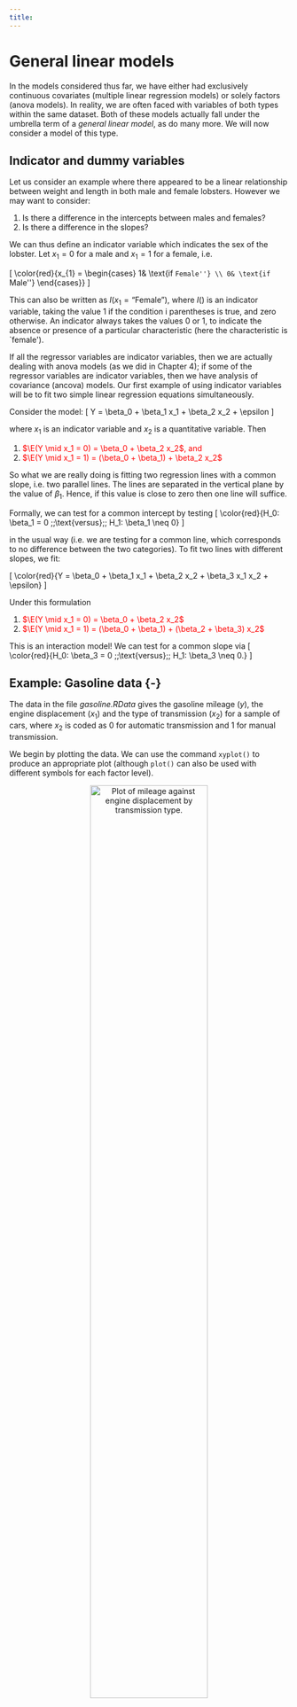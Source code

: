 ```yaml
---
title: 
---
```


# General linear models

In the models considered thus far, we have either had exclusively continuous covariates (multiple linear regression models) or solely factors (anova models). In reality, we are often faced with variables of both types within the same dataset. Both of these models actually fall under the umbrella term of a *general linear model*, as do many more. We will now consider a model of this type.

## Indicator and dummy variables
Let us consider an example where there appeared to be a linear relationship between weight and length in both male and female lobsters. However we may want to consider:

1. Is there a difference in the intercepts between males and females?
1. Is there a difference in the slopes?

We can thus define an indicator variable which indicates the sex of the lobster. Let $x_1 = 0$ for a male and $x_1 = 1$ for a female, i.e.

\[
\color{red}{x_{1} = \begin{cases} 1& \text{if ``Female''} \\
0& \text{if ``Male''}
\end{cases}}
\]

This can also be written as $I(x_1 = \text{``Female''})$, where $I()$ is an indicator variable, taking the value 1 if the condition i parentheses is true, and zero otherwise. An indicator always takes the values 0 or 1, to indicate the absence or presence of a particular characteristic (here the characteristic is `female').

If all the regressor variables are indicator variables, then we are actually dealing with anova models (as we did in Chapter 4); if some of the regressor variables are indicator variables, then we have analysis of covariance (ancova) models. Our first example of using indicator variables will be to fit two simple linear regression equations simultaneously.

Consider the model:
\[
Y = \beta_0 + \beta_1 x_1 + \beta_2 x_2 + \epsilon
\]

where $x_1$ is an indicator variable and $x_2$ is a quantitative variable. Then

1. <span style="color: red;">$\E(Y \mid x_1 = 0) = \beta_0 + \beta_2 x_2$, and </span>
1. <span style="color: red;">$\E(Y \mid x_1 = 1) = (\beta_0 + \beta_1) + \beta_2 x_2$ </span>

So what we are really doing is fitting two regression lines with a common slope, i.e. two parallel lines. The lines are separated in the vertical plane by the value of $\beta_1$. Hence, if this value is close to zero then one line will suffice.

Formally, we can test for a common intercept by testing 
\[
\color{red}{H_0: \beta_1 = 0 \;\;\text{versus}\;\; H_1: \beta_1 \neq 0}
\]

in the usual way (i.e. we are testing for a common line, which corresponds to no difference between the two categories). To fit two lines with different slopes, we fit:

\[
\color{red}{Y = \beta_0 + \beta_1 x_1 + \beta_2 x_2 + \beta_3 x_1 x_2 + \epsilon}
\]

Under this formulation

1.  <span style="color: red;">$\E(Y \mid x_1 = 0) = \beta_0 + \beta_2 x_2$ </span>
1.  <span style="color: red;">$\E(Y \mid x_1 = 1) = (\beta_0 + \beta_1) + (\beta_2 + \beta_3) x_2$ </span>

This is an interaction model! We can test for a common slope via
\[
\color{red}{H_0: \beta_3 = 0 \;\;\text{versus}\;\; H_1: \beta_3 \neq 0.}
\]

## Example: Gasoline data {-}
The data in the file *gasoline.RData* gives the gasoline mileage ($y$), the engine displacement ($x_1$) and the type of transmission ($x_2$) for a sample of cars, where $x_2$ is coded as 0 for automatic transmission and 1 for manual transmission.

We begin by plotting the data. We can use the command `xyplot()` to produce an appropriate plot (although `plot()` can also be used with different symbols for each factor level).

<div class="figure" style="text-align: center">
<img src="general_linear_models_files/figure-html/gasolinexyplot-1.png" alt="Plot of mileage against engine displacement by transmission type." width="65%" />
<p class="caption">(\#fig:gasolinexyplot)Plot of mileage against engine displacement by transmission type.</p>
</div>

There is a clear difference in the intercepts with most automatic transmission points above manual transmission points.  Mileage declines with engine displacement, and it looks like the rate of decline may be different for the two transmission types. In particular, there looks to be a steeper decline for cars with automatic transmission. Let us see what happens if we fit a common line, i.e. ignore transmission type. 


``` r
m1 = lm(y ~ x1, data = gasoline)
summary(m1)
```

```
## 
## Call:
## lm(formula = y ~ x1, data = gasoline)
## 
## Residuals:
##     Min      1Q  Median      3Q     Max 
## -6.9498 -1.8377 -0.0842  1.8158  6.6023 
## 
## Coefficients:
##              Estimate Std. Error t value Pr(>|t|)    
## (Intercept) 34.026933   1.674994  20.315 2.40e-14 ***
## x1          -0.048408   0.006168  -7.848 2.22e-07 ***
## ---
## Signif. codes:  0 '***' 0.001 '**' 0.01 '*' 0.05 '.' 0.1 ' ' 1
## 
## Residual standard error: 3.324 on 19 degrees of freedom
## Multiple R-squared:  0.7643,	Adjusted R-squared:  0.7519 
## F-statistic:  61.6 on 1 and 19 DF,  p-value: 2.224e-07
```

Comments: <br>
<span style="color: red;">- We can see that engine displacement gives a very small $p$-value , suggesting that this is very important. <br>
- However, we have ignored the crucial information on transmission type, and this can give misleading conclusions. </span>

We can add the fitted line to the raw data using `abline(m1)`:

<div class="figure" style="text-align: center">
<img src="general_linear_models_files/figure-html/gasolinefitplot-1.png" alt="Plot of mileage against engine displacement by transmission type with line of best fit overlaid." width="65%" />
<p class="caption">(\#fig:gasolinefitplot)Plot of mileage against engine displacement by transmission type with line of best fit overlaid.</p>
</div>

We can see that the line captures that there is a decline with engine displacement. However, it does not fit the data well, particularly for automatic transmission cars, because we have ignored transmission type. We will now add in the transmission type, allowing a test of

\[
\color{red}{H_0: \beta_2 = 0 \;\;\text{versus}\;\; H_1: \beta_2 \neq 0}
\]

We use the `R` commands


``` r
m2 = lm(y ~ x1 + x2, data = gasoline)
summary(m2)
```

```
## 
## Call:
## lm(formula = y ~ x1 + x2, data = gasoline)
## 
## Residuals:
##    Min     1Q Median     3Q    Max 
## -6.880 -1.970 -0.104  1.796  6.605 
## 
## Coefficients:
##             Estimate Std. Error t value Pr(>|t|)    
## (Intercept) 34.12798    1.89989  17.963  6.1e-13 ***
## x1          -0.04963    0.01162  -4.271  0.00046 ***
## x21          0.34592    2.76144   0.125  0.90170    
## ---
## Signif. codes:  0 '***' 0.001 '**' 0.01 '*' 0.05 '.' 0.1 ' ' 1
## 
## Residual standard error: 3.414 on 18 degrees of freedom
## Multiple R-squared:  0.7645,	Adjusted R-squared:  0.7383 
## F-statistic: 29.21 on 2 and 18 DF,  p-value: 2.231e-06
```

We observe that the addition of the transmission type indicator variable is not significant, and $R^2$ has not changed much either. Perhaps a common slope is a plausible claim?

<div class="figure" style="text-align: center">
<img src="general_linear_models_files/figure-html/gasolinefitplot2-1.png" alt="Plot of mileage against engine displacement by transmission type with lines of best fit for each transmission type overlaid (automatic - black, manual - red)." width="65%" />
<p class="caption">(\#fig:gasolinefitplot2)Plot of mileage against engine displacement by transmission type with lines of best fit for each transmission type overlaid (automatic - black, manual - red).</p>
</div>

Are we overlooking something? What about the gradients? We now fit a model with different intercepts *and* different slopes

\[
\color{red}{H_0: \beta_3 = 0 \;\;\text{versus}\;\; H_1: \beta_3 \neq 0}
\]


``` r
m3 = lm(y ~ x1 + x2 + x1:x2, data = gasoline)
summary(m3)
```

```
## 
## Call:
## lm(formula = y ~ x1 + x2 + x1:x2, data = gasoline)
## 
## Residuals:
##     Min      1Q  Median      3Q     Max 
## -6.2712 -1.2042  0.2958  1.4758  3.5412 
## 
## Coefficients:
##              Estimate Std. Error t value Pr(>|t|)    
## (Intercept)  42.91963    2.78705  15.400 2.04e-11 ***
## x1           -0.11677    0.02022  -5.776 2.24e-05 ***
## x21         -13.77463    4.36449  -3.156  0.00577 ** 
## x1:x21        0.08329    0.02252   3.699  0.00178 ** 
## ---
## Signif. codes:  0 '***' 0.001 '**' 0.01 '*' 0.05 '.' 0.1 ' ' 1
## 
## Residual standard error: 2.615 on 17 degrees of freedom
## Multiple R-squared:  0.8695,	Adjusted R-squared:  0.8465 
## F-statistic: 37.75 on 3 and 17 DF,  p-value: 9.809e-08
```

We see that the $p$-value for the interaction is significant beyond the $1\%$ level, suggesting the slopes are different and $\beta_3 \neq 0$. Furthermore, we also see that the main effect of the transmission type is also now significant (also at the $1\%$ level). The conclusion for engine displacement is largely as before, with a significant (and negative) coefficient although the magnitude has now changed. $R^2$ has increased to around $87\%$, indicating that this model captures more of the uncertainty in mileage. 

These results highlight the need to always include all lower order terms up-to-and-including the highest order term. Adding the respective lines of best fit to the raw data now gives:

<div class="figure" style="text-align: center">
<img src="general_linear_models_files/figure-html/gasolinefitplot3-1.png" alt="Plot of mileage against engine displacement by transmission type with lines of best fit for each transmission type overlaid (automatic - black, manual - red) from interaction model." width="65%" />
<p class="caption">(\#fig:gasolinefitplot3)Plot of mileage against engine displacement by transmission type with lines of best fit for each transmission type overlaid (automatic - black, manual - red) from interaction model.</p>
</div>

This is clearly a much better fit. Note the crossing lines, which are indicative of an interaction. Now that we are happier with our model we should carry out the usual residual checks (not included here).

### Model interpretation {-}
The final model is:

\begin{align*}
\color{red}{\text{Mileage} = 42.92} &\color{red}{- 0.12\times\text{Engine displacement}} \\
&\color{red}{- 13.77 \times I(\text{Transmission type} = 1)} \\
&\color{red}{+ 0.08\times \text{Engine displacement} \times I(\text{Transmission type} = 1)}
\end{align*}

This can be expressed as two separate models:

\begin{align*}
\color{red}{\text{Type 0: Mileage}} &\color{red}{= 42.92 - 0.12\times \text{Engine displacement}} \\
\color{red}{\text{Type 1: Mileage}} &\color{red}{= 29.15 - 0.04\times \text{Engine displacement}}
\end{align*}

Overall it can be seen that the mileage decreases by 0.12 for every unit increase in engine displacement when the transmission is automatic, and by 0.04 units when the transmission is manual.  The decrease is greater when the transmission is automatic, as we would expect based on our initial plot. The effect of engine displacement differs according to the transmission type and two non-parallel lines must be used to model the data.
